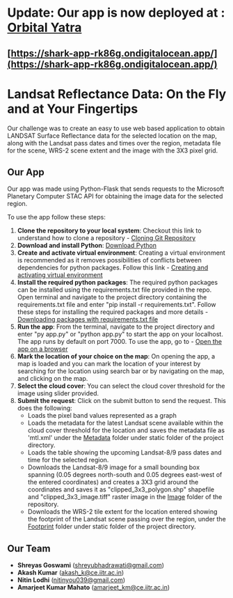 # **Update**: Our app is now deployed at : [Orbital Yatra](https://shark-app-rk86g.ondigitalocean.app/) 

## [https://shark-app-rk86g.ondigitalocean.app/](https://shark-app-rk86g.ondigitalocean.app/)

# **Landsat Reflectance Data: On the Fly and at Your Fingertips**

Our challenge was to create an easy to use web based application to obtain LANDSAT Surface Reflectance data for the selected location on the map, along with the Landsat pass dates and times over the region, metadata file for the scene, WRS-2 scene extent and the image with the 3X3 pixel grid.

## **Our App**
Our app was made using Python-Flask that sends requests to the Microsoft Planetary Computer STAC API for obtaining the image data for the selected region. 

To use the app follow these steps: 
1. **Clone the repository to your local system**: Checkout this link to understand how to clone a repository - [Cloning Git Repository](https://docs.github.com/en/repositories/creating-and-managing-repositories/cloning-a-repository)
2. **Download and install Python**: [Download Python](https://www.python.org/downloads/)
3. **Create and activate virtual environment**: Creating a virtual environment is recommended as it removes possibilities of conflicts between dependencies for python packages. Follow this link - [Creating and activating virtual environment](https://python.land/virtual-environments/virtualenv)
4. **Install the required python packages**: The required python packages can be installed using the requirements.txt file provided in the repo. Open terminal and navigate to the project directory containing the requirements.txt file and enter "pip install -r requirements.txt". Follow these steps for installing the required packages and more details - [Downloading packages with requirements.txt file](https://www.geeksforgeeks.org/how-to-install-python-packages-with-requirements-txt/)
5. **Run the app**: From the terminal, navigate to the project directory and enter "py app.py" or "python app.py" to start the app on your localhost. The app runs by default on port 7000. To use the app, go to - [Open the app on a browser](http://127.0.0.1:7000/request/)
6. **Mark the location of your choice on the map**: On opening the app, a map is loaded and you can mark the location of your interest by searching for the location using search bar or by navigating on the map, and clicking on the map.
7. **Select the cloud cover**: You can select the cloud cover threshold for the image using slider provided.
8. **Submit the request**: Click on the submit button to send the request. This does the following:
   -  Loads the pixel band values represented as a graph
   -  Loads the metadata for the latest Landsat scene available within the cloud cover threshold for the location and saves the metadata file as 'mtl.xml' under the [Metadata](static/Metadata/) folder under static folder of the project directory.
   -  Loads the table showing the upcoming Landsat-8/9 pass dates and time for the selected region.
   -  Downloads the Landsat-8/9 image for a small bounding box spanning (0.05 degrees north-south and 0.05 degrees east-west of the entered coordinates) and creates a 3X3 grid around the coordinates and saves it as "clipped_3x3_polygon.shp" shapefile and "clipped_3x3_image.tiff" raster image in the [Image](static/Image) folder of the repository.
   -  Downloads the WRS-2 tile extent for the location entered showing the footprint of the Landsat scene passing over the region, under the [Footprint](static/Footprint) folder under static folder of the project directory.

## **Our Team**
- **Shreyas Goswami** (shreyubhadrawati@gmail.com)
- **Akash Kumar** (akash_k@ce.iitr.ac.in)
- **Nitin Lodhi** (nitinyou039@gmail.com)
- **Amarjeet Kumar Mahato** (amarjeet_km@ce.iitr.ac.in)
   
